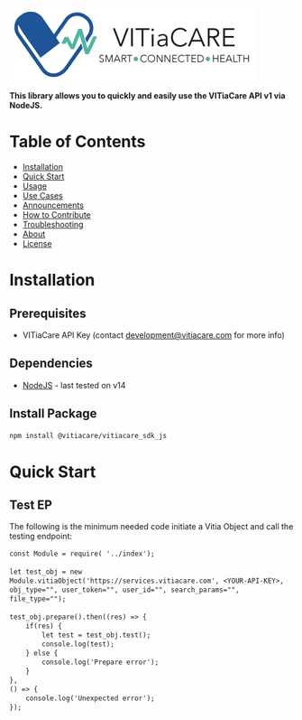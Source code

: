 ![alt text](logo_h.png)

**This library allows you to quickly and easily use the VITiaCare API v1 via NodeJS.**


# Table of Contents

* [Installation](#installation)
* [Quick Start](#quick-start)
* [Usage](#usage)
* [Use Cases](#use-cases)
* [Announcements](#announcements)
* [How to Contribute](#contribute)
* [Troubleshooting](#troubleshooting)
* [About](#about)
* [License](#license)



<a name="installation"></a>

# Installation

## Prerequisites

- VITiaCare API Key (contact development@vitiacare.com for more info)


## Dependencies

- [NodeJS](https://nodejs.org/en/) - last tested on v14

## Install Package
```bash
npm install @vitiacare/vitiacare_sdk_js
```

<a name="quick-start"></a>
# Quick Start

## Test EP

The following is the minimum needed code initiate a Vitia Object and call the testing endpoint:


```
const Module = require( '../index');

let test_obj = new Module.vitiaObject('https://services.vitiacare.com', <YOUR-API-KEY>, obj_type="", user_token="", user_id="", search_params="", file_type="");

test_obj.prepare().then((res) => {
    if(res) {
        let test = test_obj.test();
        console.log(test);
    } else {
        console.log('Prepare error');
    }
}, 
() => {
    console.log('Unexpected error');
});
```
